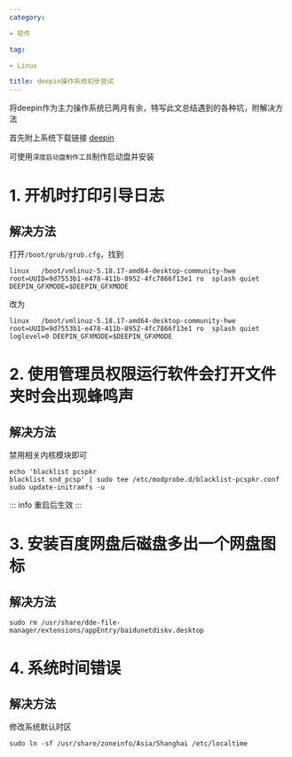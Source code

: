 ```yaml
---
category:

- 软件

tag:

- Linux

title: deepin操作系统初步尝试
---
```

将deepin作为主力操作系统已两月有余，特写此文总结遇到的各种坑，附解决方法
<!-- more -->
首先附上系统下载链接
[deepin](https://www.deepin.org/zh/download/)

可使用`深度启动盘制作工具`制作启动盘并安装

# 1. 开机时打印引导日志

## 解决方法
打开`/boot/grub/grub.cfg`，找到
```
linux	/boot/vmlinuz-5.18.17-amd64-desktop-community-hwe root=UUID=9d7553b1-e478-411b-8952-4fc7866f13e1 ro  splash quiet DEEPIN_GFXMODE=$DEEPIN_GFXMODE
```
改为
```
linux	/boot/vmlinuz-5.18.17-amd64-desktop-community-hwe root=UUID=9d7553b1-e478-411b-8952-4fc7866f13e1 ro  splash quiet loglevel=0 DEEPIN_GFXMODE=$DEEPIN_GFXMODE
```


# 2. 使用管理员权限运行软件会打开文件夹时会出现蜂鸣声

## 解决方法
禁用相关内核模块即可
```shell
echo 'blacklist pcspkr
blacklist snd_pcsp' | sudo tee /etc/modprobe.d/blacklist-pcspkr.conf
sudo update-initramfs -u
```
::: info
重启后生效
:::


# 3. 安装百度网盘后磁盘多出一个网盘图标

## 解决方法
```shell
sudo rm /usr/share/dde-file-manager/extensions/appEntry/baidunetdiskv.desktop
```


# 4. 系统时间错误

## 解决方法
修改系统默认时区
```shell
sudo ln -sf /usr/share/zoneinfo/Asia/Shanghai /etc/localtime
```
